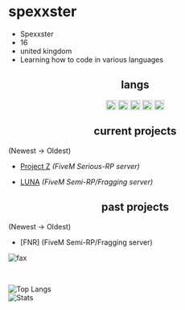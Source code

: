 <h1>spexxster</h1>

- Spexxster
- 16
- united kingdom
- Learning how to code in various languages

<p align="center">
</p>

<h2 align="center">langs</h2>

<p align="center">
<img align="center" src="https://cdn.jsdelivr.net/npm/simple-icons@3.0.1/icons/python.svg" alt="python" height="20" width="20" />
<img align="center" src="https://cdn.jsdelivr.net/npm/simple-icons@3.0.1/icons/lua.svg" alt="lua" height="20" width="20" />
<img align="center" src="https://cdn.jsdelivr.net/npm/simple-icons@3.0.1/icons/node-dot-js.svg" alt="nodejs" height="20" width="20" />
<img align="center" src="https://cdn.discordapp.com/attachments/1054768800656015381/1147933695156686989/download-removebg-preview.png" alt="html" height="20" width="20" />
<img align="center" src="https://cdn.discordapp.com/attachments/1054768800656015381/1147933969132814376/198-1985012_transparent-css3-logo-png-css-logo-transparent-background-removebg-preview.png" alt="css" height="20" width="20" />
</p>

<h2 align="center">current projects</h2>

(Newest -> Oldest)
- [Project Z](https://discord.gg/7gTkC5MsTS) *(FiveM Serious-RP server)*
<!-- - [FNR](https://discord.gg/fnr) *(FiveM Semi-RP/Fragging server)* -->
- [LUNA](https://discord.gg/luna5m) *(FiveM Semi-RP/Fragging server)*

<h2 align="center">past projects</h2>

(Newest -> Oldest)
- [FNR] (FiveM Semi-RP/Fragging server)

<img src="https://komarev.com/ghpvc/?username=Spexxster&color=lightgray" alt="fax" width="" height="">
<p align="center">
</p>

<br/>

![Top Langs](https://github-readme-stats.vercel.app/api/top-langs/?username=Spexxster&layout=compact&theme=dark)
<br/>
![Stats](https://github-readme-stats.vercel.app/api?username=Spexxster&show_icons=true&count_private=true&theme=dark)